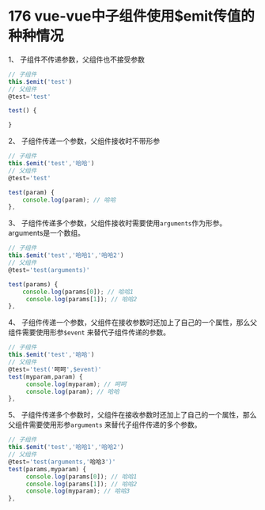 # 176 vue-vue中子组件使用$emit传值的种种情况

1、 子组件不传递参数，父组件也不接受参数

```javascript
// 子组件
this.$emit('test')
// 父组件
@test='test'

test() {

}
```

2、 子组件传递一个参数，父组件接收时不带形参

```javascript
// 子组件
this.$emit('test','哈哈')
// 父组件
@test='test'

test(param) {
    console.log(param); // 哈哈
},
```

3、 子组件传递多个参数，父组件接收时需要使用`arguments`作为形参。arguments是一个数组。

```javascript
// 子组件
this.$emit('test','哈哈1','哈哈2')
// 父组件
@test='test(arguments)'

test(params) {
    console.log(params[0]); // 哈哈1
     console.log(params[1]); // 哈哈2
},
```

4、 子组件传递一个参数，父组件在接收参数时还加上了自己的一个属性，那么父组件需要使用形参`$event` 来替代子组件传递的参数。

```javascript
// 子组件
this.$emit('test','哈哈')
// 父组件
@test='test('呵呵',$event)'
test(myparam,param) {
     console.log(myparam); // 呵呵
     console.log(param); // 哈哈
},
```

5、 子组件传递多个参数时，父组件在接收参数时还加上了自己的一个属性，那么父组件需要使用形参`arguments` 来替代子组件传递的多个参数。

```javascript
// 子组件
this.$emit('test','哈哈1','哈哈2')
// 父组件
@test='test(arguments,'哈哈3')'
test(params,myparam) {
     console.log(params[0]); // 哈哈1
     console.log(params[1]); // 哈哈2
     console.log(myparam); // 哈哈3
},
```

